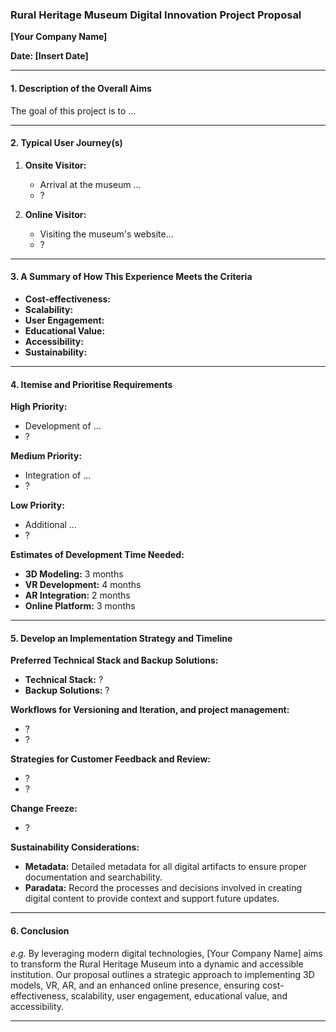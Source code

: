 ### Rural Heritage Museum Digital Innovation Project Proposal

**[Your Company Name]**

**Date: [Insert Date]**

---

#### 1. Description of the Overall Aims

The goal of this project is to ...

---

#### 2. Typical User Journey(s)

1. **Onsite Visitor:**
   - Arrival at the museum ...
   - ?

2. **Online Visitor:**
   - Visiting the museum's website...
   - ?

---

#### 3. A Summary of How This Experience Meets the Criteria

- **Cost-effectiveness:** 
- **Scalability:** 
- **User Engagement:** 
- **Educational Value:** 
- **Accessibility:** 
- **Sustainability:**

---

#### 4. Itemise and Prioritise Requirements

**High Priority:**
- Development of ...
- ?

**Medium Priority:**
- Integration of ...
- ?

**Low Priority:**
- Additional ...
- ?

**Estimates of Development Time Needed:**
- **3D Modeling:** 3 months
- **VR Development:** 4 months
- **AR Integration:** 2 months
- **Online Platform:** 3 months

---

#### 5. Develop an Implementation Strategy and Timeline

**Preferred Technical Stack and Backup Solutions:**
- **Technical Stack:** ?
- **Backup Solutions:** ?

**Workflows for Versioning and Iteration, and project management:**
- ?
- ?

**Strategies for Customer Feedback and Review:**
- ?
- ?

**Change Freeze:**
- ?

**Sustainability Considerations:**
- **Metadata:** Detailed metadata for all digital artifacts to ensure proper documentation and searchability.
- **Paradata:** Record the processes and decisions involved in creating digital content to provide context and support future updates.

---

#### 6. Conclusion

_e.g._ By leveraging modern digital technologies, [Your Company Name] aims to transform the Rural Heritage Museum into a dynamic and accessible institution. Our proposal outlines a strategic approach to implementing 3D models, VR, AR, and an enhanced online presence, ensuring cost-effectiveness, scalability, user engagement, educational value, and accessibility.

---

